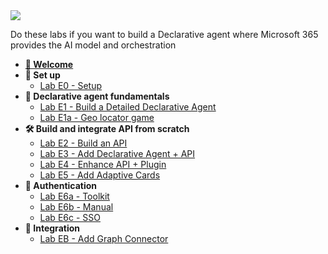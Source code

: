 <div class="cc-lab-toc e-path">
    <img src="/copilot-camp/assets/images/path-icons/E-path-heading.png"></img>
    <div>
        <p>Do these labs if you want to build a Declarative agent where Microsoft 365 provides the AI model and
            orchestration</p>
        <ul id="lab-toc">
            <li><strong><a href="copilot-camp/pages/extend-m365-copilot/index">🏁 Welcome</a></strong></li>
            <li><strong>🔧 Set up</strong>
                <ul>
                    <li><a href="copilot-camp/pages/extend-m365-copilot/00-prerequisites">Lab E0 - Setup</a></li>
                </ul>
            </li>
            <li><strong>🧰 Declarative agent fundamentals</strong>
                <ul>
                    <li><a href="copilot-camp/pages/extend-m365-copilot/01-typespec-declarative-agent"> Lab E1 - Build a Detailed Declarative Agent</a>
                    </li>
                    <li><a href="copilot-camp/pages/extend-m365-copilot/01a-geolocator"> Lab E1a - Geo locator game</a></li>
                </ul>
            </li>
            <li><strong>🛠️ Build and integrate API from scratch</strong>
                <ul>
                    <li><a href="copilot-camp/pages/extend-m365-copilot/02-build-the-api">Lab E2 - Build an API</a></li>
                    <li><a href="copilot-camp/pages/extend-m365-copilot/03-add-declarative-agent"> Lab E3 - Add Declarative Agent + API</a></li>
                    <li><a href="copilot-camp/pages/extend-m365-copilot/04-enhance-api-plugin"> Lab E4 - Enhance API + Plugin</a></li>
                    <li><a href="copilot-camp/pages/extend-m365-copilot/05-add-adaptive-card">Lab E5 - Add Adaptive Cards</a></li>
                </ul>
            </li>
            <li><strong>🔐 Authentication</strong>
                <ul>
                    <li><a href="copilot-camp/pages/extend-m365-copilot/06a-add-authentication-ttk.md"> Lab E6a - Toolkit</a></li>
                    <li><a href="copilot-camp/pages/extend-m365-copilot/06b-add-authentication.md"> Lab E6b - Manual</a></li>
                    <li><a href="copilot-camp/pages/extend-m365-copilot/06c-add-sso.md"> Lab E6c - SSO</a></li>
                </ul>
            </li>
            <li><strong>🔌 Integration</strong>
                <ul>
                    <li><a href="copilot-camp/pages/extend-m365-copilot/07-add-graphconnector.md"> Lab EB - Add Graph Connector</a></li>
                </ul>
            </li>
        </ul>
    </div>
</div>

<script>
(() => {

// This script decorates the table of contents with a "you are here" indicator.
const toc = document.getElementsByClassName('cc-lab-toc');
for (const div of toc) {
    const lis = div.querySelectorAll('li');
    for (const li of lis) {
        const anchor = li.querySelector('a');
        if (anchor) {            // Get the last segment of the current URL path
            const currentPath = window.location.pathname.slice(0, -1).split('/').pop();

            // Get the last segment of the link path
            const linkPath = anchor.getAttribute('href').split('/').pop().replace('.md', '');

            // Compare the last segments
            if (currentPath === linkPath) {
                const existingSpan = document.querySelector('span.you-are-here');
                if (existingSpan) {
                    existingSpan.remove();
                }
                const span = document.createElement("span");
                span.innerHTML = "YOU&nbsp;ARE&nbsp;HERE";
                span.className = "you-are-here";
                li.appendChild(span);
            }
        }
    }
}
})();
</script>